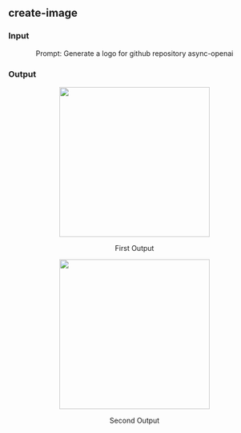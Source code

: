 ## create-image

### Input

<div align="center">
    <p>Prompt: Generate a logo for github repository async-openai</p>
</div>

### Output

<div align="center">
    <img width="300" src="https://raw.githubusercontent.com/64bit/async-openai/assets/create-image-b64-json/img-1.png" />
    <p>First Output</p>
    <img width="300" src="https://raw.githubusercontent.com/64bit/async-openai/assets/create-image-b64-json/img-2.png" />
    <p>Second Output</p>
</div>
